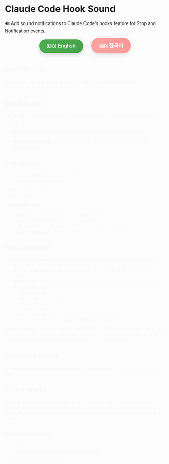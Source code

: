 # Claude Code Hook Sound

🔊 Add sound notifications to Claude Code's hooks feature for Stop and Notification events.

<div align="center">
  <button onclick="showEnglish()" id="en-btn" style="
    background: linear-gradient(45deg, #4CAF50, #45a049);
    border: none;
    color: white;
    padding: 12px 24px;
    font-size: 16px;
    border-radius: 25px;
    cursor: pointer;
    box-shadow: 0 4px 15px rgba(0,0,0,0.2);
    transition: all 0.3s ease;
    font-weight: bold;
    margin: 0 10px;
  " onmouseover="this.style.transform='translateY(-2px)'; this.style.boxShadow='0 6px 20px rgba(0,0,0,0.3)'" onmouseout="this.style.transform='translateY(0)'; this.style.boxShadow='0 4px 15px rgba(0,0,0,0.2)'">
    🇺🇸 English
  </button>
  <button onclick="showKorean()" id="ko-btn" style="
    background: linear-gradient(45deg, #ff6b6b, #ff5252);
    border: none;
    color: white;
    padding: 12px 24px;
    font-size: 16px;
    border-radius: 25px;
    cursor: pointer;
    box-shadow: 0 4px 15px rgba(0,0,0,0.2);
    transition: all 0.3s ease;
    font-weight: bold;
    margin: 0 10px;
    opacity: 0.6;
  " onmouseover="this.style.transform='translateY(-2px)'; this.style.boxShadow='0 6px 20px rgba(0,0,0,0.3)'" onmouseout="this.style.transform='translateY(0)'; this.style.boxShadow='0 4px 15px rgba(0,0,0,0.2)'">
    🇰🇷 한국어
  </button>
</div>

<div id="english-content">

## macOS Only

This tool is designed specifically for macOS and uses the built-in `afplay` command for audio playback.

## What it does

This project enhances Claude Code's hooks functionality by adding audio feedback:

- **Stop Hook**: Plays a completion sound when Claude Code stops processing
- **Notification Hook**: Provides audio alerts for various Claude Code notifications

## Installation

1. Clone or download this repository
2. Run the installation script:

```bash
chmod +x install.sh
./install.sh
```

The installer will:
- Copy the `script/` folder to `~/.claude/script/`
- Copy the `voice/` folder to `~/.claude/voice/`
- Make `stop_voice.sh` and `notification_voice.sh` executable
- Display installation confirmation

## Files Included

- **script/stop_voice.sh**: Executable script that plays completion sounds (randomly selects from multiple files)
- **script/notification_voice.sh**: Executable script that plays notification sound
- **voice/**: Directory containing various notification sound files (generated with [ElevenLabs](https://elevenlabs.io))
  - `all_good.mp3`
  - `done_what_else.mp3`
  - `ready_to_go.mp3`
  - `thats_it.mp3`
  - `were_done.mp3`
  - `what_is_your_choice.mp3` (used for notifications)

**Customization**: You can replace any MP3 files in the `voice/` folder with your own audio files. The stop hook will randomly play from the available files, while the notification hook uses `what_is_your_choice.mp3`.

## Important Notes

⚠️ **You must restart Claude Code after installation** for the hooks to take effect.

## How it works

The sound notifications integrate with Claude Code's hooks system to provide audio feedback during your coding sessions, making it easier to know when Claude has finished processing without constantly watching the screen.

## Requirements

- macOS
- Claude Code with hooks feature enabled
- Audio output capability

</div>

<div id="korean-content" style="display: none;">

## macOS 전용

이 도구는 macOS 전용으로 설계되었으며 내장된 `afplay` 명령어를 사용하여 오디오를 재생합니다.

## 기능

이 프로젝트는 Claude Code의 hooks 기능에 오디오 피드백을 추가하여 향상시킵니다:

- **Stop Hook**: Claude Code가 처리를 완료할 때 완료 사운드를 재생합니다
- **Notification Hook**: 다양한 Claude Code 알림에 대한 오디오 경고를 제공합니다

## 설치 방법

1. 이 저장소를 클론하거나 다운로드합니다
2. 설치 스크립트를 실행합니다:

```bash
chmod +x install.sh
./install.sh
```

설치 프로그램의 작업:
- `script/` 폴더를 `~/.claude/script/`로 복사
- `voice/` 폴더를 `~/.claude/voice/`로 복사
- `stop_voice.sh`와 `notification_voice.sh`를 실행 가능하게 설정
- 설치 완료 메시지 표시

## 포함된 파일

- **script/stop_voice.sh**: 완료 사운드를 재생하는 실행 스크립트 (여러 파일 중 랜덤 선택)
- **script/notification_voice.sh**: 알림 사운드를 재생하는 실행 스크립트
- **voice/**: 다양한 알림 사운드 파일이 포함된 디렉토리 ([ElevenLabs](https://elevenlabs.io)로 생성)
  - `all_good.mp3`
  - `done_what_else.mp3`
  - `ready_to_go.mp3`
  - `thats_it.mp3`
  - `were_done.mp3`
  - `what_is_your_choice.mp3` (알림용)

**커스터마이징**: `voice/` 폴더의 MP3 파일들을 원하는 오디오 파일로 교체할 수 있습니다. stop hook은 사용 가능한 파일 중 랜덤으로 재생하며, notification hook은 `what_is_your_choice.mp3`를 사용합니다.

## 중요 사항

⚠️ **hooks가 적용되려면 설치 후 Claude Code를 재시작해야 합니다.**

## 작동 원리

사운드 알림은 Claude Code의 hooks 시스템과 통합되어 코딩 세션 중 오디오 피드백을 제공하므로, 화면을 계속 지켜보지 않아도 Claude가 처리를 완료했는지 쉽게 알 수 있습니다.

## 요구 사항

- macOS
- hooks 기능이 활성화된 Claude Code
- 오디오 출력 기능

</div>

<script>
function showEnglish() {
  document.getElementById('english-content').style.display = 'block';
  document.getElementById('korean-content').style.display = 'none';
  document.getElementById('en-btn').style.opacity = '1';
  document.getElementById('ko-btn').style.opacity = '0.6';
}

function showKorean() {
  document.getElementById('english-content').style.display = 'none';
  document.getElementById('korean-content').style.display = 'block';
  document.getElementById('en-btn').style.opacity = '0.6';
  document.getElementById('ko-btn').style.opacity = '1';
}
</script>

<style>
#english-content, #korean-content {
  animation: fadeIn 0.5s ease-in;
}

@keyframes fadeIn {
  from { opacity: 0; transform: translateY(10px); }
  to { opacity: 1; transform: translateY(0); }
}
</style>